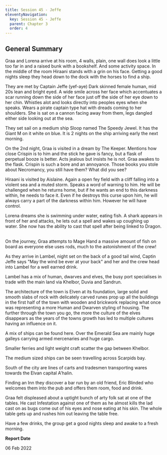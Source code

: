 ```yaml
---
title: Session 45 - Jeffe
eleventyNavigation:
  key: Session 45 - Jeffe
  parent: Chapter 3
  order: 4
---
```


## General Summary

Graa and Lorena arrive at his room, 4 walls, plain, one wall does look a little too far in and a raised bunk with a bookshelf. And some activity space. In the middle of the room Hiraani stands with a grin on his face. Getting a good nights sleep they head down to the dock with the horses to find a ship.  

 They are met by Captain Jeffe (yef-aye) Dark skinned female human, mid 20s lean and bright eyed. A wide smile across her face which accentuates a scar running down the side of her face just off the side of her eye down to her chin. Whistles alot and looks directly into peoples eyes when she speaks. Wears a pirate captain type hat with dreads coming to her shoulders. She is sat on a cannon facing away from them, legs dangled either side looking out at the sea.  

 They set sail on a medium ship Sloop named The Speedy Jewel. It has the Giant M on it white on blue. It is 2 nights on the ship arriving early the next morning.  

 On the 2nd night, Graa is visited in a dream by The Keeper. Mentions how close Crispin is to him and the stick he gave is fancy, but a flask of perpetual booze is better. Acts jealous but insists he is not. Graa awakes to the flask. Crispin is such a bore and an annoyance. Those books you stole about Necromancy, you still have them? What did you see?  

 Hiraani is visited by Aislaine. Again a open fey field with a cliff falling into a violent sea and a muted storm. Speaks a word of warning to him. He will be challenged when he returns home, but if he wants an end to this darkness within, he needs to face it. Even if he destroys this curse upon him, he will always carry a part of the darkness within him. However he will have control.  

 Lorena dreams she is swimming under water, eating fish. A shark appears in front of her and attacks, he lets out a spell and wakes up coughing up water. She now has the ability to cast that spell after being linked to Dragon.  

 On the journey, Graa attempts to Mage Hand a massive amount of fish on board as everyone else uses rods, much to the astonishment of the crew!  

 As they arrive in Lambel, night set on the back of a good tail wind, Captin Jeffe says "May the wind be ever at your back" and her and the crew head into Lambel for a well earned drink.  

 Lambel has a mix of human, dwarves and elves, the busy port specialises in trade with the main land via Khelbor, Duvia and Sandrun.  

 The architecture of the town is Elven at its foundation, large solid and smooth slabs of rock with delicately carved runes prop up all the buildings in the first half of the town with wooden and brickwork replacing what once was representing a more Human and Dwarven styling of housing. The further through the town you go, the more the culture of the elves disappears as the years of the towns growth has led to multiple cultures having an influence on it.  

 A mix of ships can be found here. Over the Emerald Sea are mainly huge galleys carrying armed mercenaries and huge cargo.  

 Smaller ferries and light weight craft scatter the gap between Khelbor.  

 The medium sized ships can be seen travelling across Scarpids bay.  

 South of the city are lines of carts and tradesmen transporting wares towards the Elvan capital A'halin.  

 Finding an Inn they discover a bar run by an old friend, Eric Blinded who welcomes them into the pub and offers them room, food and drink.  

 Graa felt displeased about a uptight bunch of arty folk sat at one of the tables. He cast Infestation against one of them as he almost kills the lad cast on as bugs come out of his eyes and nose eating at his skin. The whole table gets up and rushes him out leaving the table free.  

 Have a few drinks, the group get a good nights sleep and awake to a fresh morning.

**Report Date**

06 Feb 2022
